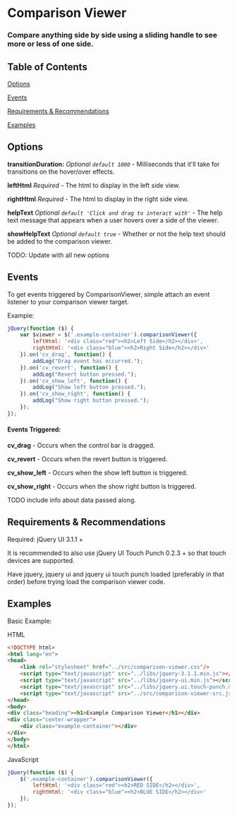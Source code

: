 # Comparison Viewer
### Compare anything side by side using a sliding handle to see more or less of one side.

## Table of Contents

[Options](#options)

[Events](#events)

[Requirements & Recommendations](#requirements--recommendations)

[Examples](#examples)

## Options
**transitionDuration:** *Optional `default 1000`* - Milliseconds that it'll take for transitions on the hover/over effects.

**leftHtml** *Required* - The html to display in the left side view.

**rightHtml** *Required* - The html to display in the right side view.

**helpText** *Optional `default 'Click and drag to interact with'`* - The help text message that appears when a user hovers over a side of the viewer. 

**showHelpText** *Optional `default true`* - Whether or not the help text should be added to the comparison viewer.

TODO: Update with all new options

## Events
To get events triggered by ComparisonViewer, simple attach an event listener to your comparison viewer target.

Example:
```javascript
jQuery(function ($) {
	var $viewer = $('.example-container').comparisonViewer({
		leftHtml: '<div class="red"><h2>Left Side</h2></div>',
		rightHtml: '<div class="blue"><h2>Right Side</h2></div>'
	}).on('cv_drag', function() {
		addLog("Drag event has occurred.");
	}).on('cv_revert', function() {
		addLog("Revert button pressed.");
	}).on('cv_show_left', function() {
		addLog("Show left button pressed.");
	}).on('cv_show_right', function() {
		addLog("Show right button pressed.");
	});
});
```
#### Events Triggered:

**cv_drag** - Occurs when the control bar is dragged.

**cv_revert** - Occurs when the revert button is triggered.

**cv_show_left** - Occurs when the show left button is triggered.

**cv_show_right** - Occurs when the show right button is triggered.

TODO include info about data passed along.

## Requirements & Recommendations
Required: jQuery UI 3.1.1 +

It is recommended to also use jQuery UI Touch Punch 0.2.3 + so that touch devices are supported.

Have jquery, jquery ui and jquery ui touch punch loaded (preferably in that order) before trying load the comparison viewer code.

## Examples
Basic Example:

HTML
```html
<!DOCTYPE html>
<html lang="en">
<head>
	<link rel="stylesheet" href="../src/comparison-viewer.css"/>
	<script type="text/javascript" src="../libs/jquery-3.1.1.min.js"></script>
	<script type="text/javascript" src="../libs/jquery-ui.min.js"></script>
	<script type="text/javascript" src="../libs/jquery.ui.touch-punch.min.js"></script>
	<script type="text/javascript" src="../src/comparison-viewer-src.js"></script>
</head>
<body>
<div class="heading"><h1>Example Comparison Viewer</h1></div>
<div class="center-wrapper">
	<div class="example-container"></div>
</div>
</body>
</html>
```

JavaScript
```javascript
jQuery(function ($) {
   	$('.example-container').comparisonViewer({
   		leftHtml: '<div class="red"><h2>RED SIDE</h2></div>',
   		rightHtml: '<div class="blue"><h2>BLUE SIDE</h2></div>'
   	});
});
```